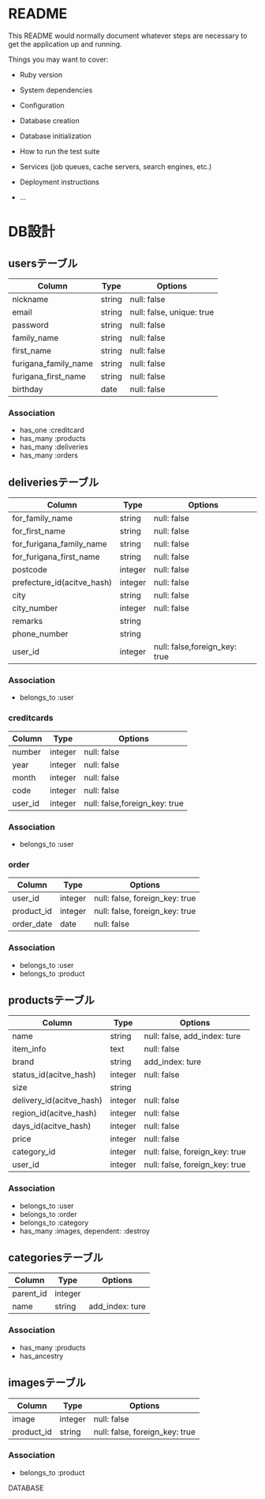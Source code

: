 # README

This README would normally document whatever steps are necessary to get the
application up and running.

Things you may want to cover:

* Ruby version

* System dependencies

* Configuration

* Database creation

* Database initialization

* How to run the test suite

* Services (job queues, cache servers, search engines, etc.)

* Deployment instructions

* ...

# DB設計

## usersテーブル

|Column|Type|Options|
|------|----|-------|
|nickname|string|null: false|
|email|string|null: false, unique: true|
|password|string|null: false|
|family_name|string|null: false|
|first_name|string|null: false|
|furigana_family_name|string|null: false|
|furigana_first_name|string|null: false|
|birthday|date|null: false|

### Association
- has_one :creditcard
- has_many :products
- has_many :deliveries
- has_many :orders


## deliveriesテーブル

|Column|Type|Options|
|------|----|-------|
|for_family_name|string|null: false|
|for_first_name|string|null: false|
|for_furigana_family_name|string|null: false|
|for_furigana_first_name|string|null: false|
|postcode|integer|null: false|
|prefecture_id(acitve_hash)|integer|null: false|
|city|string|null: false|
|city_number|integer|null: false|
|remarks|string||
|phone_number|string||
|user_id|integer|null: false,foreign_key: true|

### Association
- belongs_to :user


### creditcards
|Column|Type|Options|
|------|----|-------|
|number|integer|null: false|
|year|integer|null: false|
|month|integer|null: false|
|code|integer|null: false|
|user_id|integer|null: false,foreign_key: true|

### Association
- belongs_to :user


### order
|Column|Type|Options|
|------|----|-------|
|user_id|integer|null: false, foreign_key: true|
|product_id|integer|null: false, foreign_key: true|
|order_date|date|null: false|

### Association
- belongs_to :user
- belongs_to :product


## productsテーブル

|Column|Type|Options|
|------|----|-------|
|name|string|null: false, add_index: ture|
|item_info|text|null: false|
|brand|string|add_index: ture|
|status_id(acitve_hash)|integer|null: false|
|size|string||
|delivery_id(acitve_hash)|integer|null: false|
|region_id(acitve_hash)|integer|null: false|
|days_id(acitve_hash)|integer|null: false|
|price|integer|null: false|
|category_id|integer|null: false, foreign_key: true|
|user_id|integer|null: false, foreign_key: true|

### Association
- belongs_to :user
- belongs_to :order
- belongs_to :category
- has_many :images, dependent: :destroy


## categoriesテーブル

|Column|Type|Options|
|------|----|-------|
|parent_id|integer||
|name|string|add_index: ture|

### Association
- has_many :products
- has_ancestry


## imagesテーブル

|Column|Type|Options|
|------|----|-------|
|image|integer|null: false|
|product_id|string|null: false, foreign_key: true|

### Association
- belongs_to :product

DATABASE